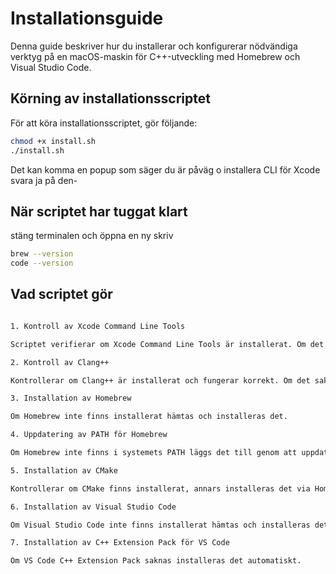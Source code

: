 # Installationsguide

Denna guide beskriver hur du installerar och konfigurerar nödvändiga verktyg på en macOS-maskin för C++-utveckling med Homebrew och Visual Studio Code.

## Körning av installationsscriptet

För att köra installationsscriptet, gör följande:

```sh
chmod +x install.sh
./install.sh
```
Det kan komma en popup som säger du är påväg o installera CLI för Xcode svara ja på den-

## När scriptet har tuggat klart 

stäng terminalen och öppna en ny skriv
```sh
brew --version
code --version
```

## Vad scriptet gör
```sh

1. Kontroll av Xcode Command Line Tools

Scriptet verifierar om Xcode Command Line Tools är installerat. Om det saknas installeras det automatiskt.

2. Kontroll av Clang++

Kontrollerar om Clang++ är installerat och fungerar korrekt. Om det saknas visas en varning.

3. Installation av Homebrew

Om Homebrew inte finns installerat hämtas och installeras det.

4. Uppdatering av PATH för Homebrew

Om Homebrew inte finns i systemets PATH läggs det till genom att uppdatera ~/.zprofile och ~/.zshrc.

5. Installation av CMake

Kontrollerar om CMake finns installerat, annars installeras det via Homebrew.

6. Installation av Visual Studio Code

Om Visual Studio Code inte finns installerat hämtas och installeras det via Homebrew Cask.

7. Installation av C++ Extension Pack för VS Code

Om VS Code C++ Extension Pack saknas installeras det automatiskt.

```